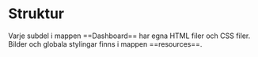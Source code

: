 # Struktur

Varje subdel i mappen ==Dashboard== har egna HTML filer och CSS filer.
Bilder och globala stylingar finns i mappen ==resources==.
